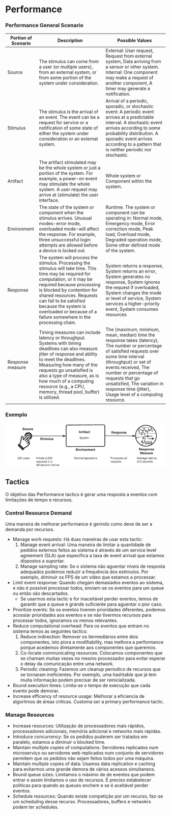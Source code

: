 # Performance

### Performance General Scenario

| Portion of Scenario | Description | Possible Values |
| ------------------- | ----------- | --------------- |
| Source | The stimulus can come from a user (or multiple users), from an external system, or from some portion of the system under consideration. | External: User request, Request from external system, Data arriving from a sensor or other system. Internal: One component may make a request of another component, A timer may generate a notification. |
| Stimulus | The stimulus is the arrival of an event. The event can be a request for service or a notification of some state of either the system under consideration or an external system. | Arrival of a periodic, sporadic, or stochastic event: A periodic event arrives at a predictable interval. A stochastic event arrives according to some probability distribution. A sporadic event arrives according to a pattern that is neither periodic nor stochastic. |
| Artifact | The artifact stimulated may be the whole system or just a portion of the system. For example, a power-on event may stimulate the whole system. A user request may arrive at (stimulate) the user interface. | Whole system or Component within the system. |
| Environment | The state of the system or component when the stimulus arrives. Unusual modes-error mode, overloaded mode-will affect the response. For example, three unsuccessful login attempts are allowed before a device is locked out. | Runtime. The system or component can be operating in: Normal mode, Emergency mode, Error correction mode, Peak load, Overload mode, Degraded operation mode, Some other defined mode of the system. |
| Response | The system will process the stimulus. Processing the stimulus will take time. This time may be required for computation, or it may be required because processing is blocked by contention for shared resources. Requests can fail to be satisfied because the system is overloaded or because of a failure somewhere in the processing chain. | System returns a response, System returns an error, System generates no response, System ignores the request if overloaded, System changes the mode or level of service, System services a higher-priority event, System consumes resources |
| Response measure | Timing measures can include latency or throughput. Systems with timing deadlines can also measure jitter of response and ability to meet the deadlines. Measuring how many of the requests go unsatisfied is also a type of measure, as is how much of a computing resource (e.g., a CPU, memory, thread pool, buffer) is utilized. | The (maximum, minimum, mean, median) time the response takes (latency), The number or percentage of satisfied requests over some time interval (throughput) or set of events received, The number or percentage of requests that go unsatisfied, The variation in response time (jitter), Usage level of a computing resource. |

### Exemplo

<img src="Imagens/T6 Performance Scenario Example.png">

## Tactics

O objetivo das Performance tactics é gerar uma resposta a eventos com limitações de tempo e recursos.

### Control Resource Demand

Uma maneira de melhorar performance é gerindo como deve de ser a demanda por recursos.

- Manage work requests: Há duas maneiras de usar esta tactic:
  1. Manage event arrival: Uma maneira de limitar a quantidade de pedidos externos feitos ao sistema é através de um service level agreement (SLA) que especifica a taxa de event arrival que estamos dispostos a suportar.
  2. Manage sampling rate: Se o sistema não aguentar níveis de resposta adequados podemos reduzir a frequência dos estimulos. Por exemplo, diminuir os FPS de um vídeo que estamos a processar.
- Limit event response: Quando chegam demasiados eventos ao sistema, e não é possível processar todos, enviam-se os eventos para um queue ou então são descartados.
  - Se usarmos esta tactic e for inaceitável perder eventos, temos de garantir que a queue é grande suficiente para aguentar o pior caso.
- Prioritize events: Se os eventos tiverem prioridades diferentes, podemos acossiar prioridades aos eventos e se não tivermos recursos para processar todos, ignoramos os menos relevantes.
- Reduce computational overhead: Para os eventos que entram no sistema temos as seguintes tactics:
  1. Reduce indirection: Remover os itermediários entre dois componentes, isto piora a modifiability, mas melhora a performance porque acedemos diretamente aos componentes que queremos.
  2. Co-locate communicating resources: Colocamos componentes que se chamam muitas vezes no mesmo processador para evitar esperar o delay da comunicação entre uma network.
  3. Periodic cleaning: Fazemos um cleanup periodico de recursos que se tornaram ineficientes. Por exemplo, uma hashtable que já tem muita informação podem precisar de ser reinicializada.
- Bound execution times: Limita-se o tempo de execução que cada evento pode demorar. 
- Increase efficency of resource usage: Melhorar a eficiencia de algoritmos de áreas criticas. Customa ser a primary performance tactic.

### Manage Resources

- Increase resources: Utilização de processadores mais rápidos, processadores adicionais, memória adicional e networks mais rápidas.
- Introduce concurrency: Se os pedidos puderem ser tratados em paralelo, estamos a diminuir o blocked time.
- Maintain multiple copies of computations: Servidores replicados num microserviço ou servidores web replicados num conjunto de servidores permitem que os pedidos não sejam feitos todos por uma máquina.
- Maintain multiple copies of data: Usamos data replication e caching para evitarmos uma grande demora de vários acessos simultaneos.
- Bound queue sizes: Limitamos o máximo de de eventos que podem entrar e assim limitamos o uso de recursos. É preciso estabelecer politicas para quando as queues enchem e se é aceitável perder eventos.
- Schedule resources: Quando existe competição por um recurso, faz-se um scheduling desse recurso. Processadores, buffers e netwokrs podem ter schedules. 